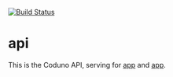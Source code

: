 [![Build Status](https://travis-ci.org/coduno/api.svg?branch=master)](https://travis-ci.org/coduno/api)

# api

This is the Coduno API, serving for [app](/coduno/app) and [app](/coduno/cli).
